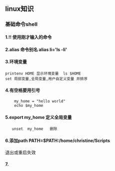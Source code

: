 ## linux知识
### 基础命令shell
#### 1.!! 使用刚才输入的命令
#### 2.alias 命令别名  alias li='ls -li' 
#### 3.环境变量
	printenv HOME 显示环境变量  ls $HOME 
	set 局部变量,全局变量,用户自定义变量 并排序
#### 4.有空格要用引号
```
	my_home = "hello world"
	echo $my_home
```
#### 5.export my_home   定义全局变量
       unset  my_home   删除
#### 6.添加path   PATH=$PATH:/home/christine/Scripts  
	
退出或重启失效
#### 7.
